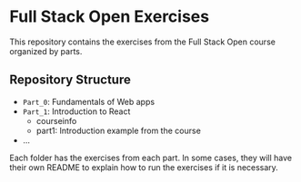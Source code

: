 # Full Stack Open Exercises

This repository contains the exercises from the Full Stack Open course organized by parts.

## Repository Structure

- `Part_0`: Fundamentals of Web apps
- `Part_1`: Introduction to React
  - courseinfo
  - part1: Introduction example from the course
- ...

Each folder has the exercises from each part. In some cases, they will have their own README to explain how to run the exercises if it is necessary.
